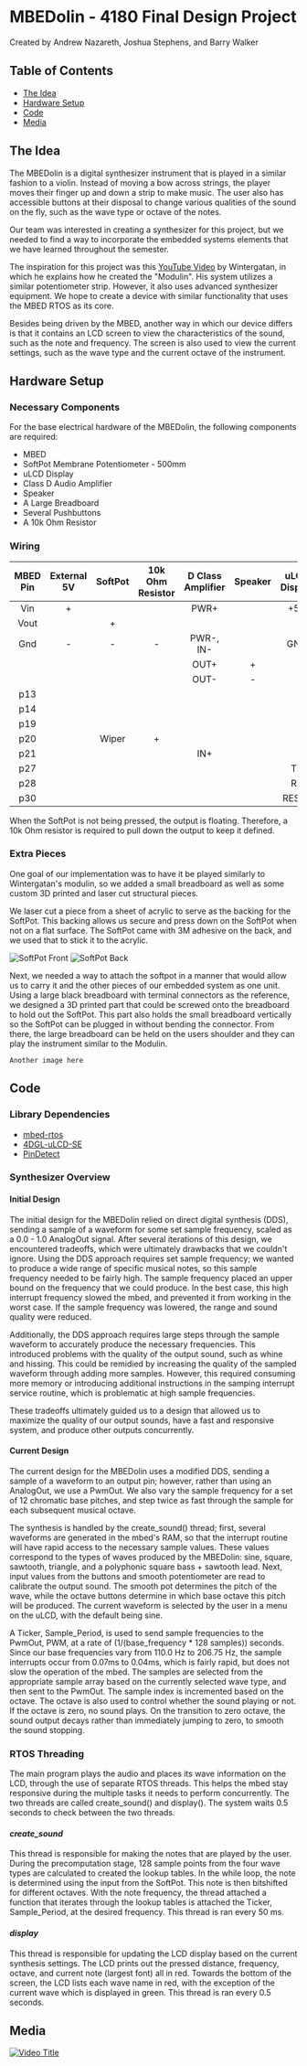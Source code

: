 # MBEDolin - 4180 Final Design Project
Created by Andrew Nazareth, Joshua Stephens, and Barry Walker

## Table of Contents
* [The Idea](#the-idea)
* [Hardware Setup](#hardware-setup)
* [Code](#Code)
* [Media](#media)

## The Idea
The MBEDolin is a digital synthesizer instrument that is played in a similar fashion to a violin. Instead of moving a bow across strings, the player moves their finger up and down a strip to make music. The user also has accessible buttons at their disposal to change various qualities of the sound on the fly, such as the wave type or octave of the notes.

Our team was interested in creating a synthesizer for this project, but we needed to find a way to incorporate the embedded systems elements that we have learned throughout the semester.

The inspiration for this project was this [YouTube Video](https://www.youtube.com/watch?v=MUdWeBYe3GY) by Wintergatan, in which he explains how he created the "Modulin". His system utilizes a similar potentiometer strip. However, it also uses advanced synthesizer equipment. We hope to create a device with similar functionality that uses the MBED RTOS as its core.

Besides being driven by the MBED, another way in which our device differs is that it contains an LCD screen to view the characteristics of the sound, such as the note and frequency. The screen is also used to view the current settings, such as the wave type and the current octave of the instrument.

## Hardware Setup

### Necessary Components

For the base electrical hardware of the MBEDolin, the following components are required:
* MBED
* SoftPot Membrane Potentiometer - 500mm
* uLCD Display
* Class D Audio Amplifier
* Speaker
* A Large Breadboard
* Several Pushbuttons
* A 10k Ohm Resistor

### Wiring

| MBED Pin | External 5V | SoftPot | 10k Ohm Resistor | D Class Amplifier | Speaker | uLCD Display | Pushbuttons |
| :------: | :---------: | :-----: | :--------------: | :---------------: | :-----: | :----------: | :---------: |
| Vin      | +           |         |                  | PWR+              |         | +5V          |             |
| Vout     |             | +       |                  |                   |         |              |             |
| Gnd      | -           | -       | -                | PWR-, IN-         |         | GND          | GND         |
|          |             |         |                  | OUT+              | +       |              |             |
|          |             |         |                  | OUT-              | -       |              |             |
| p13      |             |         |                  |                   |         |              | PB1         |
| p14      |             |         |                  |                   |         |              | PB2         |
| p19      |             |         |                  |                   |         |              | PB3         |
| p20      |             | Wiper   | +                |                   |         |              |             |
| p21      |             |         |                  | IN+               |         |              |             |
| p27      |             |         |                  |                   |         | TX           |             |
| p28      |             |         |                  |                   |         | RX           |             |
| p30      |             |         |                  |                   |         | RESET        |             |

When the SoftPot is not being pressed, the output is floating. Therefore, a 10k Ohm resistor is required to pull down the output to keep it defined.

### Extra Pieces

One goal of our implementation was to have it be played similarly to Wintergatan's modulin, so we added a small breadboard as well as some custom 3D printed and laser cut structural pieces.

We laser cut a piece from a sheet of acrylic to serve as the backing for the SoftPot. This backing allows us secure and press down on the SoftPot when not on a flat surface. The SoftPot came with 3M adhesive on the back, and we used that to stick it to the acrylic.

![SoftPot Front](Media/Pictures/SoftPot_Front.jpg)
![SoftPot Back](Media/Pictures/SoftPot_Back.jpg)

Next, we needed a way to attach the softpot in a manner that would allow us to carry it and the other pieces of our embedded system as one unit. Using a large black breadboard with terminal connectors as the reference, we designed a 3D printed part that could be screwed onto the breadboard to hold out the SoftPot. This part also holds the small breadboard vertically so the SoftPot can be plugged in without bending the connector. From there, the large breadboard can be held on the users shoulder and they can play the instrument similar to the Modulin.

    Another image here

## Code

### Library Dependencies
* [mbed-rtos](http://developer.mbed.org/users/mbed_official/code/mbed-rtos/#02f5cf381388)
* [4DGL-uLCD-SE](http://os.mbed.com/users/4180_1/code/4DGL-uLCD-SE/#2cb1845d768165993c6c4e2f245a16ea983a8c1f)
* [PinDetect](http://os.mbed.com/users/AjK/code/PinDetect/#cb3afc45028b380006955255db72749f92a4bfc7)

### Synthesizer Overview

#### Initial Design
The initial design for the MBEDolin relied on direct digital synthesis (DDS), sending a sample of a waveform for some set sample frequency, scaled as a 0.0 - 1.0 AnalogOut signal. After several iterations of this design, we encountered tradeoffs, which were ultimately drawbacks that we couldn't ignore. Using the DDS approach requires set sample frequency; we wanted to produce a wide range of specific musical notes, so this sample frequency needed to be fairly high. The sample frequency placed an upper bound on the frequency that we could produce. In the best case, this high interrupt frequency slowed the mbed, and prevented it from working in the worst case. If the sample frequency was lowered, the range and sound quality were reduced. 

Additionally, the DDS approach requires large steps through the sample waveform to accurately produce the necessary frequencies. This introduced problems with the quality of the output sound, such as whine and hissing. This could be remidied by increasing the quality of the sampled waveform through adding more samples. However, this required consuming more memory or introducing additional instructions in the samping interrupt service routine, which is problematic at high sample frequencies.

These tradeoffs ultimately guided us to a design that allowed us to maximize the quality of our output sounds, have a fast and responsive system, and produce other outputs concurrently.

#### Current Design
The current design for the MBEDolin uses a modified DDS, sending a sample of a waveform to an output pin; however, rather than using an AnalogOut, we use a PwmOut. We also vary the sample frequency for a set of 12 chromatic base pitches, and step twice as fast through the sample for each subsequent musical octave. 

The synthesis is handled by the create_sound() thread; first, several waveforms are generated in the mbed's RAM, so that the interrupt routine will have rapid access to the necessary sample values. These values correspond to the types of waves produced by the MBEDolin: sine, square, sawtooth, triangle, and a polyphonic square bass + sawtooth lead. Next, input values from the buttons and smooth potentiometer are read to calibrate the output sound. The smooth pot determines the pitch of the wave, while the octave buttons determine in which base octave this pitch will be produced. The current waveform is selected by the user in a menu on the uLCD, with the default being sine.

A Ticker, Sample_Period, is used to send sample frequencies to the PwmOut, PWM, at a rate of (1/(base_frequency * 128 samples)) seconds. Since our base frequencies vary from 110.0 Hz to 206.75 Hz, the sample interrupts occur from 0.07ms to 0.04ms, which is fairly rapid, but does not slow the operation of the mbed. The samples are selected from the appropriate sample array based on the currently selected wave type, and then sent to the PwmOut. The sample index is incremented based on the octave. The octave is also used to control whether the sound playing or not. If the octave is zero, no sound plays. On the transition to zero octave, the sound output decays rather than immediately jumping to zero, to smooth the sound stopping.

### RTOS Threading
The main program plays the audio and places its wave information on the LCD, through the use of separate RTOS threads. This helps the mbed stay responsive during the multiple tasks it needs to perform concurrently. The two threads are called create_sound() and display(). The system waits 0.5 seconds to check between the two threads.

#### *create_sound*
This thread is responsible for making the notes that are played by the user. During the precomputation stage, 128 sample points from the four wave types are calculated to created the lookup tables. In the while loop, the note is determined using the input from the SoftPot. This note is then bitshifted for different octaves. With the note frequency, the thread attached a function that iterates through the lookup tables is attached the Ticker, Sample_Period, at the desired frequency. This thread is ran every 50 ms.

#### *display*
This thread is responsible for updating the LCD display based on the current synthesis settings. The LCD prints out the pressed distance, frequency, octave, and current note (largest font) all in red. Towards the bottom of the screen, the LCD lists each wave name in red, with the exception of the current wave which is displayed in green. This thread is ran every 0.5 seconds.

## Media
[![Video Title](https://img.youtube.com/vi/rsC2MYIwLAU/0.jpg)](https://www.youtube.com/watch?v=rsC2MYIwLAU)
